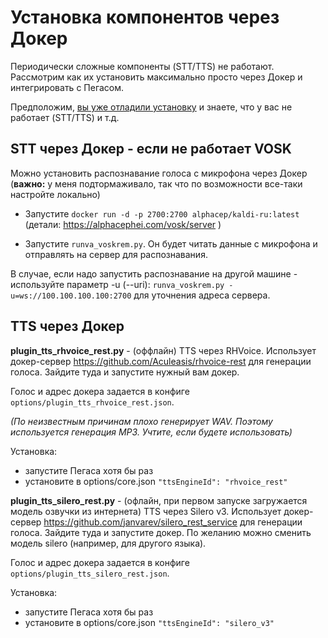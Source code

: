 # Установка компонентов через Докер

Периодически сложные компоненты (STT/TTS) не работают. 
Рассмотрим как их установить максимально просто через Докер и интегрировать с Пегасом.

Предположим, [вы уже отладили установку](/docs/INSTALL_DEBUG.md) и знаете, что у вас 
не работает (STT/TTS) и т.д.

## STT через Докер - если не работает VOSK

Можно установить распознавание голоса с микрофона через Докер 
(**важно:** у меня подтормаживало, так что по возможности все-таки настройте локально)

- Запустите `docker run -d -p 2700:2700 alphacep/kaldi-ru:latest` 
(детали: https://alphacephei.com/vosk/server )

- Запустите `runva_voskrem.py`. Он будет читать данные с микрофона и отправлять на сервер 
для распознавания.

В случае, если надо запустить распознавание на другой машине -
используйте параметр -u (--uri): `runva_voskrem.py -u=ws://100.100.100.100:2700` 
для уточнения адреса сервера.

## TTS через Докер

**plugin_tts_rhvoice_rest.py** - (оффлайн) TTS через RHVoice.
Использует докер-сервер https://github.com/Aculeasis/rhvoice-rest для
генерации голоса. Зайдите туда и запустите нужный вам докер.

Голос и адрес докера задается в конфиге `options/plugin_tts_rhvoice_rest.json`.

_(По неизвестным причинам плохо генерирует WAV. 
Поэтому используется генерация MP3. Учтите, если будете использовать)_

Установка:
- запустите Пегаса хотя бы раз
- установите в options/core.json `"ttsEngineId": "rhvoice_rest"`

**plugin_tts_silero_rest.py** - (офлайн, при первом запуске загружается модель озвучки из интернета) TTS через Silero v3.
Использует докер-сервер https://github.com/janvarev/silero_rest_service для
генерации голоса. Зайдите туда и запустите докер. По желанию можно сменить модель silero (например, для другого языка).

Голос и адрес докера задается в конфиге `options/plugin_tts_silero_rest.json`.

Установка:
- запустите Пегаса хотя бы раз
- установите в options/core.json `"ttsEngineId": "silero_v3"`
